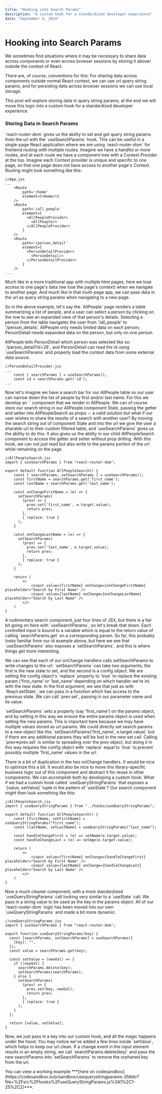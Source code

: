 ```yaml
---
title: "Hooking into Search Params"
description: "A custom hook for a standardized developer experience"
date: "September 4, 2024"
---
```


# Hooking into Search Params

<p></p>  
<p>We sometimes find situations where it may be necessary to share data across components or even across browser sessions by storing it above/ outside the context of React. </p>  
<p></p>  
<p>There are, of course, conventions for this: For sharing data across components outside normal React context, we can use url query string params, and for persisting data across browser sessions we can use local storage.</p>  
<p></p>  
<p>This post will explore storing data in query string params; at the end we will move this logic into a custom hook for a standardized developer experience.</p>  
<p></p>

### Storing Data in Search Params

<p></p>  
<p>`react-router-dom` gives us the ability to set and get query string params from the url with the `useSearchParams` hook. This can be useful in a single-page React application where we are using `react-router-dom` for frontend routing with multiple routes. Imagine we have a handful or more routes, and at each route we have a component tree with a Context Provider at the top. Imagine each Context provider is unique and specific to one page, so that one page does not have access to another page's Context. Routing might look something like this:</p>  
<p></p>

```
//App.jsx
...
    <Route
        path='/home'
        element={<Home/>}
    />
    <Route
        path='/all_people'
        element={
          <AllPeopleProvider>
            <AllPeople/>
          </AllPeopleProvider>
        }
    />
    <Route
        path='/person_detail'
        element={
          <PersonDetailProvider>
            <PersonDetail/>
          </PersonDetailProvider>
        }
    />
...
```

<p></p>  
<p>Much like in a more traditional app with multiple html pages, here we lose access to one page's data (we lose the page's context) when we navigate to another page. And much like in that multi-page app, we can pass data in the url as query string params when navigating to a new page.</p>  
<p></p>   
<p>So in the above example, let's say the `AllPeople` page renders a table summarizing a list of people, and a user can select a person by clicking on the row to see an expanded view of that person's details. Selecting a person from the table navigates the user from '/all_people' to '/person_details'. AllPeople only needs limited data on each person; PersonDetail needs expanded data on the person, but only on one person.</p>  
<p></p>   
<p>AllPeople tells PersonDetail which person was selected like so: `/person_detail?id=29`, and PersonDetail can read the id using `useSearchParams` and properly load the context data from some external data source.</p>  
<p></p>

```
//PersonDetailProvider.jsx
...
    const [ searchParams ] = useSearchParams();
    const id = searchParams.get('id');
...
```

<p></p>   
<p>Now let's imagine we have a search bar for our AllPeople table so our user can narrow down the list of people by first and/or last name. For this we develop an `<AllPeopleSearch/>` component that we render in AllPeople. We can of course store our search string in our AllPeople component State, passing the getter and setter into AllPeopleSearch as props -- a valid solution but what if our user wishes to share the results of a search with another user? By moving the search string out of component State and into the url we give the user a sharable url to their custom filtered table, and `useSearchParams` gives us the ability to do this. It also gives us the ability in our child AllPeopleSearch component to access the getter and setter without prop drilling. With this hook, we can not just read but also write to the params portion of the url while remaining on the page.</p>  
<p></p>

```
//AllPeopleSearch.jsx
import { useSearchParams } from "react-router-dom";

export default function AllPeopleSearch() {
    const [ searchParams, setSearchParams ] = useSearchParams();
    const firstName = searchParams.get('first_name');
    const lastName = searchParams.get('last_name');

    const onChangeFirstName = (e) => {
      setSearchParams(
        (prev) => {
          prev.set('first_name', e.target.value);
          return prev;
        },
        { replace: true }
      );
    }

    const onChangeLastName = (e) => {
      setSearchParams(
        (prev) => {
          prev.set('last_name', e.target.value);
          return prev;
        },
        { replace: true }
      );
    }

    return (
        <>
            <input value={firstName} onChange={onChangeFirstName} placeholder="Search by First Name" />
            <input value={lastName} onChange={onChangeLastName} placeholder="Search by Last Name" />
        </>
    )
}
```

<p></p>   
<p>A rudimentary search component, just four lines of JSX, but there is a fair bit going on here with `useSearchParams`, so let's break that down. Each controlled input is bound to a variable which is equal to the return value of calling `searchParams.get` on a corresponding param. So far, this probably looks familiar from our id example above, but here we see that `useSearchParams` also exposes a `setSearchParams`, and this is where things get more interesting.</p>  
<p></p>  
<p>We can see that each of our onChange handlers calls setSearchParams to write changes to the url. `setSearchParams` can take two arguments; the first is the new state to set, and the second is a config object. We are setting the config object's `replace` property to `true` to replace the existing param ('first_name' or 'last_name' depending on which handler we're in) with the new state. In the first argument, we see that just as with `React.setState`, we can pass in a function which has access to the previous state. We can call `prev.set`, passing in our parameter name and its value.</p>  
<p></p>  
<p>`setSearchParams` sets a property (say 'first_name') on the params object, and by setting in this way we ensure the entire params object is used when setting the new params. This is important here because we may have multiple values stored as url params. We could directly set search params to a new object like this `setSearchParams('first_name', e.target.value)` but if there are any additional params they will be lost in the new set call. Calling `prev=>prev.set` is similar to spreading over the prev object, but doing it in this way requires the config object with `replace` equal to `true` to prevent possibly multiple 'first_name' values in the url.</p>  
<p></p>  
<p>There is a bit of duplication in the two onChange handlers. It would be nice to optimize this a bit. It would also be nice to move this library-specific business logic out of this component and abstract it for reuse in other components. We can accomplish both by developing a custom hook. What if we had a custom hook called `useQueryStringParams` that exposes a `[value, setValue]` tuple in the pattern of `useState`? Our search component might then look something like this:</p>  
<p></p>

```
//AllPeopleSearch.jsx
import { useQueryStringParams } from "../hooks/useQueryStringParams";

export default function AllPeopleSearch() {
    const [firstName, setFirstName] = useQueryStringParams("first_name");
    const [lastName, setLastName] = useQueryStringParams("last_name");

    const handleChangeFirst = (e) => setName(e.target.value);
    const handleChangeLast = (e) => setAge(e.target.value);

    return (
        <>
            <input value={firstName} onChange={handleChangeFirst} placeholder="Search by First Name" />
            <input value={lastName} onChange={handleChangeLast} placeholder="Search by Last Name" />
        </>
    )
}
```

<p></p>  
<p>Now a much cleaner component, with a more standardized `useQueryStringParams` call looking very similar to a `useState` call. We pass in a string value to be used as the key in the params object. All of our `react-router-dom` logic has been moved into our own `useQueryStringParams` and made a bit more dynamic:</p>  
<p></p>

```
//useQueryStringParams.jsx
import { useSearchParams } from "react-router-dom";

export function useQueryStringParams(key) {
  const [searchParams, setSearchParams] = useSearchParams({
    [key]: "",
  });
  const value = searchParams.get(key);

  const setValue = (newVal) => {
    if (!newVal) {
      searchParams.delete(key);
      setSearchParams(searchParams);
    } else {
      setSearchParams(
        (prev) => {
          prev.set(key, newVal);
          return prev;
        },
        { replace: true }
      );
    }
  };

  return [value, setValue];
}
```

<p></p>  
<p>Now, we just pass in a key into our custom hook, and all the magic happens under the hood. You may notice we've added a few lines inside `setValue`, which helps to keep our url clean. If a change event in the input element results in an empty string, we call `searchParams.delete(key)` and pass the new searchParams into `setSearchParams` to remove the orphaned key from the url.</p>  
<p></p>  
<p>You can view a working example ***[here on codesandbox](https://codesandbox.io/p/sandbox/usequerystringparams-2fdtdv?file=%2Fsrc%2Fhooks%2FuseQueryStringParams.js%3A1%2C1-25%2C2)***.</p>  
<p></p>
